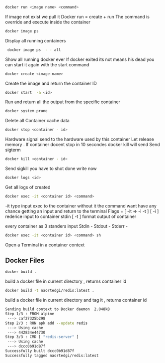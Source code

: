 ```sh
docker run <image name> <command>
```
If image not exist we pull it 
Docker run  = create + run 
The command is override and execute inside the container

```sh
docker image ps 
```

Display all running containers 

```sh
 docker image ps  - - all
```
Show all running docker ever 
If docker exited its not means his dead you can start it again with the start command

```sh
docker create <image-name> 
```
Create the image and return the container ID 

```sh
docker start  -a <id>
```
Run and return all the output from the specific container 

```sh
docker system prune 
```
Delete all Container cache data 

```sh
docker stop <container - id>
```
Hardware signal send to the hardware used by this container
Let release memory .
If container docent stop in 10 secondes docker kill will send 
Send sigterm

```sh
docker kill <container - id>
```
Send sigkill you have to shot done write now

```sh
docker logs <id>
```
Get all logs of created <container id>

```sh
docker exec -it <container id> <command>
```
-it type input exec to the container without it the command want have any chance getting an input and return to the terminal
Flags = [ -it => -i -t ] 
[ -i ] rederice input to container stdin 
[ -t ] format output of container

every container as 3 standers input
Stdin - 
Stdout - 
Stderr -

```sh
docker exec -it <container id> <command> sh
```
Open a Terminal in a container context 


## Docker Files

```sh
docker build .
```
build a docker file in current directory  , returns container id 

```sh
docker build -t naortedgi/redis:latest .
```
build a docker file in current directory and tag it  , returns container id 

```sh
Sending build context to Docker daemon  2.048kB
Step 1/3 : FROM alpine
 ---> caf27325b298
Step 2/3 : RUN apk add --update redis
 ---> Using cache
 ---> 442834e44730
Step 3/3 : CMD [ "redis-server" ]
 ---> Using cache
 ---> dccc0b91d87f
Successfully built dccc0b91d87f
Successfully tagged naortedgi/redis:latest
```
